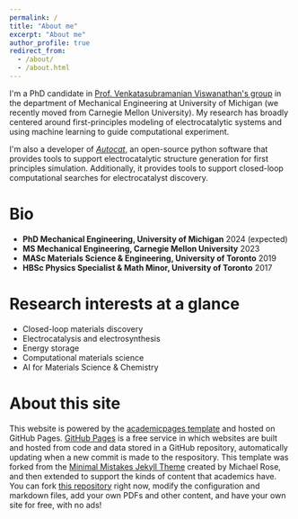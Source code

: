 ```yaml
---
permalink: /
title: "About me"
excerpt: "About me"
author_profile: true
redirect_from: 
  - /about/
  - /about.html
---
```


I'm a PhD candidate in [Prof. Venkatasubramanian Viswanathan's group](https://www.cmu.edu/me/venkatgroup/) in the department of Mechanical Engineering at University of Michigan (we recently moved from Carnegie Mellon University). My research has broadly centered around first-principles modeling of electrocatalytic systems and using machine learning to guide computational experiment. 

I'm also a developer of [*Autocat*](https://aced-differentiate.github.io/auto_cat/), an open-source python software that provides tools to support electrocatalytic structure generation for first principles simulation. Additionally, it provides tools to support closed-loop computational searches for electrocatalyst discovery.

# Bio
- **PhD Mechanical Engineering, University of Michigan** 2024 (expected)
- **MS Mechanical Engineering, Carnegie Mellon University** 2023
- **MASc Materials Science & Engineering, University of Toronto** 2019
- **HBSc Physics Specialist & Math Minor, University of Toronto** 2017

# Research interests at a glance
- Closed-loop materials discovery
- Electrocatalysis and electrosynthesis
- Energy storage
- Computational materials science
- AI for Materials Science & Chemistry

# About this site
This website is powered by the [academicpages template](https://github.com/academicpages/academicpages.github.io) and hosted on GitHub Pages. [GitHub Pages](https://pages.github.com) is a free service in which websites are built and hosted from code and data stored in a GitHub repository, automatically updating when a new commit is made to the respository. This template was forked from the [Minimal Mistakes Jekyll Theme](https://mmistakes.github.io/minimal-mistakes/) created by Michael Rose, and then extended to support the kinds of content that academics have. You can fork [this repository](https://github.com/academicpages/academicpages.github.io) right now, modify the configuration and markdown files, add your own PDFs and other content, and have your own site for free, with no ads!